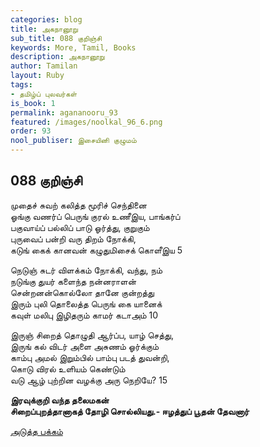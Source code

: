 ```yaml
---
categories: blog
title: அகநானூறு
sub_title: 088 குறிஞ்சி
keywords: More, Tamil, Books
description: அகநானூறு
author: Tamilan
layout: Ruby
tags:
- தமிழ்ப் புலவர்கள்
is_book: 1
permalink: agananooru_93
featured: /images/noolkal_96_6.png
order: 93
nool_publiser: இசையினி குழுமம்
---
```



## 088 குறிஞ்சி

முதைச் சுவற் கலித்த மூரிச் செந்தினை  
ஓங்கு வணர்ப் பெருங் குரல் உணீஇய, பாங்கர்ப்  
பகுவாய்ப் பல்லிப் பாடு ஓர்த்து, குறுகும்  
புருவைப் பன்றி வரு திறம் நோக்கி,  
கடுங் கைக் கானவன் கழுதுமிசைக் கொளீஇய 5

நெடுஞ் சுடர் விளக்கம் நோக்கி, வந்து, நம்  
நடுங்கு துயர் களைந்த நன்னராளன்  
சென்றனன்கொல்லோ தானே குன்றத்து  
இரும் புலி தொலைத்த பெருங் கை யானைக்  
கவுள் மலிபு இழிதரும் காமர் கடாஅம் 10

இருஞ் சிறைத் தொழுதி ஆர்ப்ப, யாழ் செத்து,  
இருங் கல் விடர் அளை அசுணம் ஓர்க்கும்  
காம்பு அமல் இறும்பில் பாம்பு படத் துவன்றி,  
கொடு விரல் உளியம் கெண்டும்  
வடு ஆழ் புற்றின வழக்கு அரு நெறியே? 15

**இரவுக்குறி வந்த தலைமகன்  
சிறைப்புறத்தானாகத் தோழி சொல்லியது.- ஈழத்துப் பூதன் தேவனார்**

[அடுத்த பக்கம்](agananooru_94)